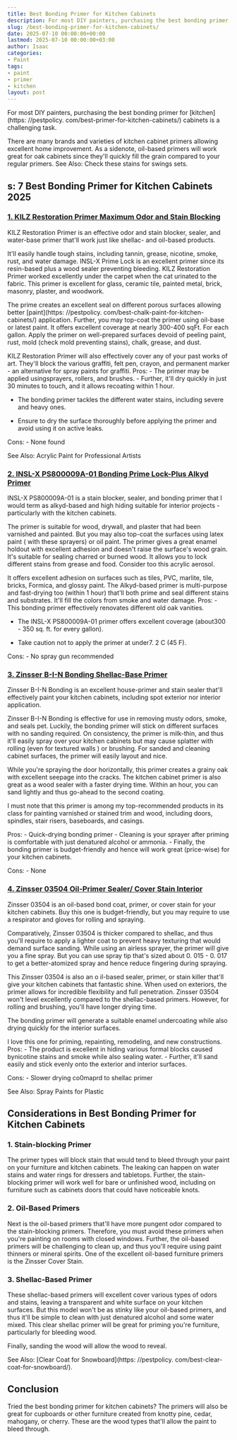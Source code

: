 ```yaml
---
title: Best Bonding Primer for Kitchen Cabinets
description: For most DIY painters, purchasing the best bonding primer for kitchen cabinets is a challenging task. There are many brands and varieties of kitchen cabinet...
slug: /best-bonding-primer-for-kitchen-cabinets/
date: 2025-07-10 00:00:00+00:00
lastmod: 2025-07-10 00:00:00+03:00
author: Isaac
categories:
- Paint
tags:
- paint
- primer
- kitchen
layout: post
---
```


For most DIY painters, purchasing the best bonding primer for [kitchen](https: //pestpolicy. com/best-primer-for-kitchen-cabinets/) cabinets is a challenging task.

There are many brands and varieties of kitchen cabinet primers allowing excellent home improvement. As a sidenote, oil-based primers will work great for oak cabinets since they'll quickly fill the grain compared to your regular primers. See Also: Check these stains for swings sets.

##  s: 7 Best Bonding Primer for Kitchen Cabinets 2025

###  [1. KILZ Restoration Primer Maximum Odor and Stain Blocking](https://www.amazon.com/dp/B007XH9PKO/?tag=p-policy-20)

KILZ Restoration Primer is an effective odor and stain blocker, sealer, and water-base primer that'll work just like shellac- and oil-based products.

It'll easily handle tough stains, including tannin, grease, nicotine, smoke, rust, and water damage. INSL-X Prime Lock is an excellent primer since its resin-based plus a wood sealer preventing bleeding. KILZ Restoration Primer worked excellently under the carpet when the cat urinated to the fabric. This primer is excellent for glass, ceramic tile, painted metal, brick, masonry, plaster, and woodwork.

The prime creates an excellent seal on different porous surfaces allowing better [paint](https: //pestpolicy. com/best-chalk-paint-for-kitchen-cabinets/) application. Further, you may top-coat the primer using oil-base or latest paint. It offers excellent coverage at nearly 300-400 sqFt. For each gallon. Apply the primer on well-prepared surfaces devoid of peeling paint, rust, mold (check mold preventing stains), chalk, grease, and dust.

KILZ Restoration Primer will also effectively cover any of your past works of art. They'll block the various graffiti, felt pen, crayon, and permanent marker - an alternative for spray paints for graffiti. Pros: - The primer may be applied usingsprayers, rollers, and brushes. - Further, it'll dry quickly in just 30 minutes to touch, and it allows recoating within 1 hour.

- The bonding primer tackles the different water stains, including severe and heavy ones.

- Ensure to dry the surface thoroughly before applying the primer and avoid using it on active leaks.

Cons: - None found

See Also: Acrylic Paint for Professional Artists

###  [2. INSL-X PS800009A-01 Bonding Prime Lock-Plus Alkyd Primer](https://www.amazon.com/dp/B07KXP4C4M/?tag=p-policy-20)

INSL-X PS800009A-01 is a stain blocker, sealer, and bonding primer that I would term as alkyd-based and high hiding suitable for interior projects - particularly with the kitchen cabinets.

The primer is suitable for wood, drywall, and plaster that had been varnished and painted. But you may also top-coat the surfaces using latex paint ( with these sprayers) or oil paint. The primer gives a great enamel holdout with excellent adhesion and doesn't raise the surface's wood grain. It's suitable for sealing charred or burned wood. It allows you to lock different stains from grease and food. Consider too this acrylic aerosol.

It offers excellent adhesion on surfaces such as tiles, PVC, marlite, tile, bricks, Formica, and glossy paint. The Alkyd-based primer is multi-purpose and fast-drying too (within 1 hour) that'll both prime and seal different stains and substrates. It'll fill the colors from smoke and water damage. Pros: - This bonding primer effectively renovates different old oak vanities.

- The INSL-X PS800009A-01 primer offers excellent coverage (about300 - 350 sq. ft. for every gallon).

- Take caution not to apply the primer at under7. 2 C (45 F).

Cons: - No spray gun recommended

###  [3. Zinsser B-I-N Bonding Shellac-Base Primer](https://www.amazon.com/dp/B000C02C68/?tag=p-policy-20)

Zinsser B-I-N Bonding is an excellent house-primer and stain sealer that'll effectively paint your kitchen cabinets, including spot exterior nor interior application.

Zinsser B-I-N Bonding is effective for use in removing musty odors, smoke, and seals pet. Luckily, the bonding primer will stick on different surfaces with no sanding required. On consistency, the primer is milk-thin, and thus it'll easily spray over your kitchen cabinets but may cause splatter with rolling (even for textured walls ) or brushing. For sanded and cleaning cabinet surfaces, the primer will easily layout and nice.

While you're spraying the door horizontally, this primer creates a grainy oak with excellent seepage into the cracks. The kitchen cabinet primer is also great as a wood sealer with a faster drying time. Within an hour, you can sand lightly and thus go-ahead to the second coating.

I must note that this primer is among my top-recommended products in its class for painting varnished or stained trim and wood, including doors, spindles, stair risers, baseboards, and casings.

Pros: - Quick-drying bonding primer - Cleaning is your sprayer after priming is comfortable with just denatured alcohol or ammonia. - Finally, the bonding primer is budget-friendly and hence will work great (price-wise) for your kitchen cabinets.

Cons: - None

###  [4. Zinsser 03504 Oil-Primer Sealer/ Cover Stain Interior](https://www.amazon.com/dp/B000BZX6B4/?tag=p-policy-20)

Zinsser 03504 is an oil-based bond coat, primer, or cover stain for your kitchen cabinets. Buy this one is budget-friendly, but you may require to use a respirator and gloves for rolling and spraying.

Comparatively, Zinsser 03504 is thicker compared to shellac, and thus you'll require to apply a lighter coat to prevent heavy texturing that would demand surface sanding. While using an airless sprayer, the primer will give you a fine spray. But you can use spray tip that's sized about 0. 015 - 0. 017 to get a better-atomized spray and hence reduce fingering during spraying.

This Zinsser 03504 is also an o il-based sealer, primer, or stain killer that'll give your kitchen cabinets that fantastic shine. When used on exteriors, the primer allows for incredible flexibility and full penetration. Zinsser 03504 won't level excellently compared to the shellac-based primers. However, for rolling and brushing, you'll have longer drying time.

The bonding primer will generate a suitable enamel undercoating while also drying quickly for the interior surfaces.

I love this one for priming, repainting, remodeling, and new constructions. Pros: - The product is excellent in hiding various formal blocks caused bynicotine stains and smoke while also sealing water. - Further, it'll sand easily and stick evenly onto the exterior and interior surfaces.

Cons: - Slower drying co0maprd to shellac primer

See Also: Spray Paints for Plastic

##  Considerations in Best Bonding Primer for Kitchen Cabinets

###  1. Stain-blocking Primer

The primer types will block stain that would tend to bleed through your paint on your furniture and kitchen cabinets. The leaking can happen on water stains and water rings for dressers and tabletops. Further, the stain-blocking primer will work well for bare or unfinished wood, including on furniture such as cabinets doors that could have noticeable knots.

###  2. Oil-Based Primers

Next is the oil-based primers that'll have more pungent odor compared to the stain-blocking primers. Therefore, you must avoid these primers when you're painting on rooms with closed windows. Further, the oil-based primers will be challenging to clean up, and thus you'll require using paint thinners or mineral spirits. One of the excellent oil-based furniture primers is the Zinsser Cover Stain.

###  3. Shellac-Based Primer

These shellac-based primers will excellent cover various types of odors and stains, leaving a transparent and white surface on your kitchen surfaces. But this model won't be as stinky like your oil-based primers, and thus it'll be simple to clean with just denatured alcohol and some water mixed. This clear shellac primer will be great for priming you're furniture, particularly for bleeding wood.

Finally, sanding the wood will allow the wood to reveal.

See Also: [Clear Coat for Snowboard](https: //pestpolicy. com/best-clear-coat-for-snowboard/).

##  Conclusion

Tried the best bonding primer for kitchen cabinets? The primers will also be great for cupboards or other furniture created from knotty pine, cedar, mahogany, or cherry. These are the wood types that'll allow the paint to bleed through.
